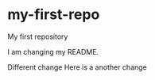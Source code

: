 # my-first-repo

My first repository

I am changing my README.

Different change
Here is a another change
